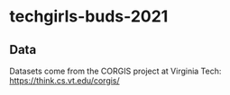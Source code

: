 # techgirls-buds-2021

## Data

Datasets come from the CORGIS project at Virginia Tech: https://think.cs.vt.edu/corgis/
